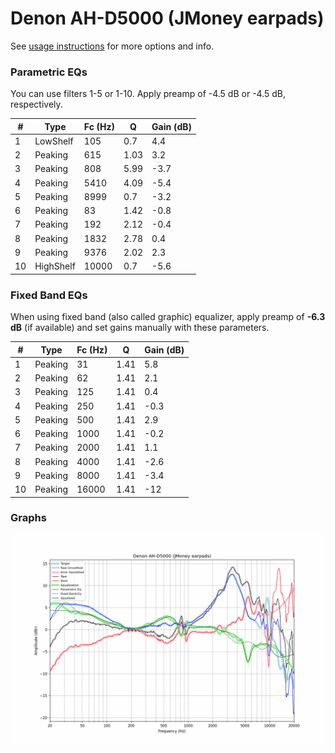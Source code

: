 # Denon AH-D5000 (JMoney earpads)
See [usage instructions](https://github.com/jaakkopasanen/AutoEq#usage) for more options and info.

### Parametric EQs
You can use filters 1-5 or 1-10. Apply preamp of -4.5 dB or -4.5 dB, respectively.

|   # | Type      |   Fc (Hz) |    Q |   Gain (dB) |
|-----|-----------|-----------|------|-------------|
|   1 | LowShelf  |       105 | 0.7  |         4.4 |
|   2 | Peaking   |       615 | 1.03 |         3.2 |
|   3 | Peaking   |       808 | 5.99 |        -3.7 |
|   4 | Peaking   |      5410 | 4.09 |        -5.4 |
|   5 | Peaking   |      8999 | 0.7  |        -3.2 |
|   6 | Peaking   |        83 | 1.42 |        -0.8 |
|   7 | Peaking   |       192 | 2.12 |        -0.4 |
|   8 | Peaking   |      1832 | 2.78 |         0.4 |
|   9 | Peaking   |      9376 | 2.02 |         2.3 |
|  10 | HighShelf |     10000 | 0.7  |        -5.6 |

### Fixed Band EQs
When using fixed band (also called graphic) equalizer, apply preamp of **-6.3 dB** (if available) and set gains manually with these parameters.

|   # | Type    |   Fc (Hz) |    Q |   Gain (dB) |
|-----|---------|-----------|------|-------------|
|   1 | Peaking |        31 | 1.41 |         5.8 |
|   2 | Peaking |        62 | 1.41 |         2.1 |
|   3 | Peaking |       125 | 1.41 |         0.4 |
|   4 | Peaking |       250 | 1.41 |        -0.3 |
|   5 | Peaking |       500 | 1.41 |         2.9 |
|   6 | Peaking |      1000 | 1.41 |        -0.2 |
|   7 | Peaking |      2000 | 1.41 |         1.1 |
|   8 | Peaking |      4000 | 1.41 |        -2.6 |
|   9 | Peaking |      8000 | 1.41 |        -3.4 |
|  10 | Peaking |     16000 | 1.41 |       -12   |

### Graphs
![](./Denon%20AH-D5000%20(JMoney%20earpads).png)
